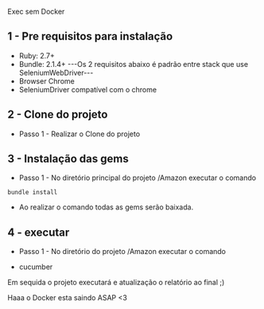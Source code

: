 Exec sem Docker

## 1 - Pre requisitos para instalação

  - Ruby: 2.7+
  - Bundle: 2.1.4+
---Os 2 requisitos abaixo é padrão entre stack que use SeleniumWebDriver---
  - Browser Chrome
  - SeleniumDriver compatível com o chrome


## 2 - Clone do projeto

  - Passo 1 - Realizar o Clone do projeto


## 3 - Instalação das gems

  - Passo 1 - No diretório principal do projeto /Amazon executar o comando 

  `bundle install`

  - Ao realizar o comando todas as gems serão baixada.


## 4 - executar

  - Passo 1 - No diretório do projeto /Amazon executar o comando

  - cucumber

Em sequida o projeto executará e atualização o relatório ao final ;)

Haaa o Docker esta saindo ASAP <3 
